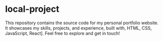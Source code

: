 # local-project
This repository contains the source code for my personal portfolio website. It showcases my skills, projects, and experience, built with, HTML, CSS, JavaScript, React]. Feel free to explore and get in touch!
